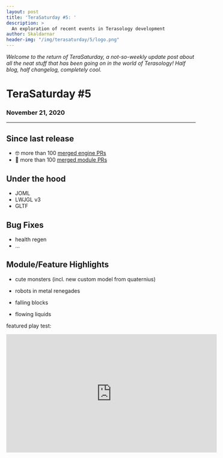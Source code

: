 ```yaml
---
layout: post
title: 'TeraSaturday #5: '
description: >
  An exploration of recent events in Terasology development
author: Skaldarnar
header-img: "/img/terasaturday/5/logo.png"
---
```


_Welcome to the return of TeraSaturday, a not-so-weekly update post about all the neat stuff that has been going on in
the world of Terasology! Half blog, half changelog, completely cool._

# TeraSaturday #5

### November 21, 2020

------------------------

## Since last release

- 🤓 more than 100 <a href="https://github.com/search?q=org%3AMovingBlocks+type%3Apr+merged%3A2020-09-20..2020-11-19"> merged engine PRs </a>
- 👾 more than 100 <a href="https://github.com/search?q=org%3ATerasology+type%3Apr+merged%3A2020-09-20..2020-11-19"> merged module PRs </a>

## Under the hood

- JOML
- LWJGL v3
- GLTF

## Bug Fixes

- health regen
- ...

## Module/Feature Highlights

- cute monsters (incl. new custom model from quaternius)
- robots in metal renegades

- falling blocks
- flowing liquids

featured play test:
<div align="center">
<iframe width="560" height="315" src="https://www.youtube-nocookie.com/embed/R3CozWpC3G0" frameborder="0" allow="accelerometer; autoplay; clipboard-write; encrypted-media; gyroscope; picture-in-picture" allowfullscreen></iframe>
</div>

<!-- References -->
[IDEA 2020.1]: https://www.jetbrains.com/idea/download/#section=windows
[engine repository]: https://github.com/MovingBlocks/Terasology
[downloading from GitHub]: https://github.com/MovingBlocks/Terasology/archive/develop.zip
[fetching with git]: https://github.com/MovingBlocks/Terasology.git
[the forums]: http://forum.terasology.org/forum/
[Discord server]: https://discord.gg/terasology